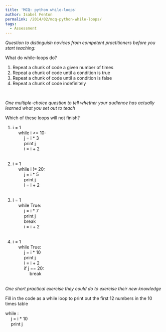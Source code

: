 ```yaml
---
title: 'MCQ: python while-loops'
author: Isabel Fenton
permalink: /2014/02/mcq-python-while-loops/
tags:
  - Assessment
---
```

*Question to distinguish novices from competent practitioners before you start teaching:*

What do while-loops do?

1) Repeat a chunk of code a given number of times  
2) Repeat a chunk of code until a condition is true  
3) Repeat a chunk of code until a condition is false  
4) Repeat a chunk of code indefinitely

&nbsp;

*One multiple-choice question to tell whether your audience has actually learned what you set out to teach*

Which of these loops will not finish?

1) i = 1  
&emsp; while i <= 10:  
&emsp; &emsp; j = i * 3  
&emsp; &emsp; print j  
&emsp; &emsp; i = i + 2  
&nbsp;

2) i = 1  
&emsp; while i != 20:  
&emsp; &emsp; j = i * 5  
&emsp; &emsp; print j  
&emsp; &emsp; i = i + 2  
&nbsp;

3) i = 1  
&emsp; while True:  
&emsp; &emsp; j = i * 7  
&emsp; &emsp; print j  
&emsp; &emsp; break  
&emsp; &emsp; i = i + 2  
&nbsp;

4) i = 1  
&emsp; while True:  
&emsp; &emsp; j = i * 10  
&emsp; &emsp; print j  
&emsp; &emsp; i = i + 2  
&emsp; &emsp; if j == 20:  
&emsp; &emsp; &emsp; break  
&nbsp;

*One short practical exercise they could do to exercise their new knowledge*

Fill in the code as a while loop to print out the first 12 numbers in the 10 times table

while :  
&emsp; j = i * 10  
&emsp; print j
